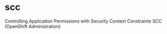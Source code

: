 # scc
Controlling Application Permissions with Security Context Constraints SCC (OpenShift Administration)
